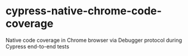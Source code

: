 # cypress-native-chrome-code-coverage
Native code coverage in Chrome browser via Debugger protocol during Cypress end-to-end tests 

